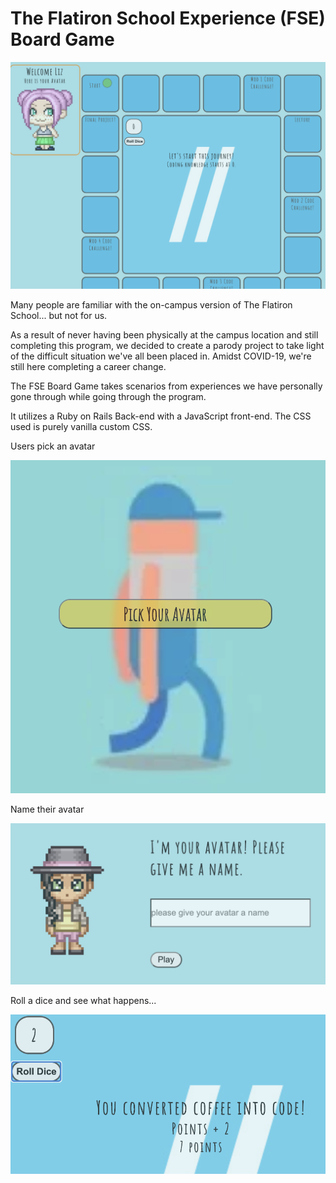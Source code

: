 # The Flatiron School Experience (FSE) Board Game

<img src='./game.png' alt='gameboard' />

Many people are familiar with the on-campus version of The Flatiron School... but not for us.

As a result of never having been physically at the campus location and still completing this program, we decided to create a parody project to take light of the difficult situation we've all been placed in. Amidst COVID-19, we're still here completing a career change.

The FSE Board Game takes scenarios from experiences we have personally gone through while going through the program.

It utilizes a Ruby on Rails Back-end with a JavaScript front-end.
The CSS used is purely vanilla custom CSS. 

Users pick an avatar

<img src='./pickAvatar.png' alt='pick' >

Name their avatar 

<img src='./nameAvatar.png' alt='name' />

Roll a dice and see what happens...

<img src='./dice.png' alt='dice' />



